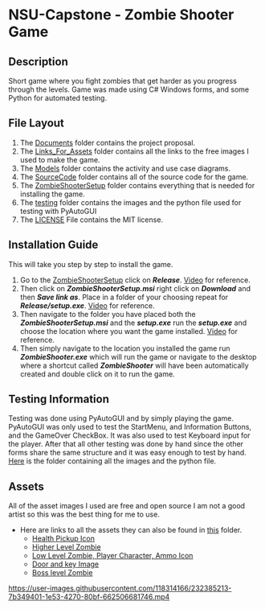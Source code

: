 # NSU-Capstone - Zombie Shooter Game
## Description
Short game where you fight zombies that get harder as you progress through the levels.
Game was made using C# Windows forms, and some Python for automated testing.
## File Layout
1. The [Documents](Documents) folder contains the project proposal.
2. The [Links_For_Assets](Links_For_Assets) folder contains all the links to the free images I used to make the game.
3. The [Models](Models) folder contains the activity and use case diagrams.
4. The [SourceCode](SourceCode) folder contains all of the source code for the game.
5. The [ZombieShooterSetup](ZombieShooterSetup) folder contains everything that is needed for installing the game.
6. The [testing](testing) folder contains the images and the python file used for testing with PyAutoGUI
7. The [LICENSE](LICENSE) File contains the MIT license.
## Installation Guide
This will take you step by step to install the game.
1. Go to the [ZombieShooterSetup](ZombieShooterSetup) click on ***Release***. [Video](https://user-images.githubusercontent.com/118314166/232385213-7b349401-1e53-4270-80bf-662506681746.mp4) for reference.
2. Then click on ***ZombieShooterSetup.msi*** right click on ***Download*** and then ***Save link as***. Place in a folder of your choosing repeat for ***Release/setup.exe***. [Video](https://user-images.githubusercontent.com/118314166/232386329-49e36901-3d79-455e-a689-d371df8ef32a.mp4) for reference.
3. Then navigate to the folder you have placed both the ***ZombieShooterSetup.msi*** and the ***setup.exe*** run the ***setup.exe*** and choose the location where you want the game installed. [Video](https://user-images.githubusercontent.com/118314166/232390474-97baa562-d832-4b51-b6b3-4587808d85a1.mp4) for reference.
4. Then simply navigate to the location you installed the game run ***ZombieShooter.exe*** which will run the game or navigate to the desktop where a shortcut called ***ZombieShooter*** will have been automatically created and double click on it to run the game.
## Testing Information
Testing was done using PyAutoGUI and by simply playing the game.
PyAutoGUI was only used to test the StartMenu, and Information Buttons, and the GameOver CheckBox.
It was also used to test Keyboard input for the player.
After that all other testing was done by hand since the other forms share the same structure and it was easy enough to test by hand.
[Here](testing) is the folder containing all the images and the python file.
## Assets
All of the asset images I used are free and open source I am not a good artist so this was the best thing for me to use.
- Here are links to all the assets they can also be found in [this](Links_For_Assets) folder.
  - [Health Pickup Icon](https://fightswithbears.itch.io/2d-health-and-ammo-pickups)
  - [Higher Level Zombie](https://tokka.itch.io/top-down-basic-set)
  - [Low Level Zombie, Player Character, Ammo Icon](https://www.mooict.com/c-tutorial-create-a-zombie-survival-shooting-game-in-visual-studio/)
  - [Door and key Image](https://www.mooict.com/c-tutorial-make-a-multiple-level-game-in-windows-form-application/)
  - [Boss level Zombie](https://opengameart.org/content/animated-top-down-zombie)


https://user-images.githubusercontent.com/118314166/232385213-7b349401-1e53-4270-80bf-662506681746.mp4
